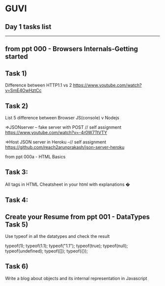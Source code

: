 # GUVI
Day 1 tasks list
-------------------------------------------------------------------------
--------------------------------------------------------------------------
from ppt 000 - Browsers Internals-Getting started
----------------------------------------------------

Task 1)
---------
Difference between HTTP1.1 vs 2
https://www.youtube.com/watch?v=SmE4OwHztCc

Task 2)
--------
List 5 difference between Browser JS(console) v Nodejs

=>JSONserver – fake server with POST // self assignment https://www.youtube.com/watch?v=-4r0W7TtVTY

=>Host JSON server in Heroku –// self assignment https://github.com/reach2arunprakash/json-server-heroku

from ppt 000a - HTML Basics

Task 3: 
----------
All tags in HTML Cheatsheet in your html with explanations �

Task 4:
--------
Create your Resume
from ppt 001 - DataTypes
Task 5)
-------
Use typeof in all the datatypes and check the result

typeof(1); 
typeof(1.1);
typeof("1.1");
typeof(true);
typeof(null); 
typeof(undefined);
typeof([]);
typeof({});

Task 6)
----------
Write a blog about objects and its internal representation in Javascript
